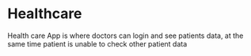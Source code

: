 # Healthcare
 Health care App is where doctors can login and see patients data, at the same time patient is unable to check other patient data
